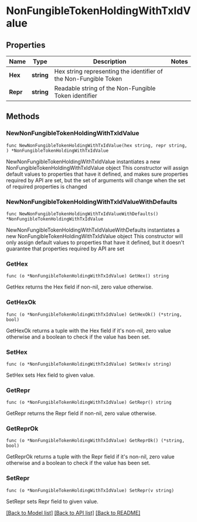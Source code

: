 # NonFungibleTokenHoldingWithTxIdValue

## Properties

Name | Type | Description | Notes
------------ | ------------- | ------------- | -------------
**Hex** | **string** | Hex string representing the identifier of the Non-Fungible Token | 
**Repr** | **string** | Readable string of the Non-Fungible Token identifier | 

## Methods

### NewNonFungibleTokenHoldingWithTxIdValue

`func NewNonFungibleTokenHoldingWithTxIdValue(hex string, repr string, ) *NonFungibleTokenHoldingWithTxIdValue`

NewNonFungibleTokenHoldingWithTxIdValue instantiates a new NonFungibleTokenHoldingWithTxIdValue object
This constructor will assign default values to properties that have it defined,
and makes sure properties required by API are set, but the set of arguments
will change when the set of required properties is changed

### NewNonFungibleTokenHoldingWithTxIdValueWithDefaults

`func NewNonFungibleTokenHoldingWithTxIdValueWithDefaults() *NonFungibleTokenHoldingWithTxIdValue`

NewNonFungibleTokenHoldingWithTxIdValueWithDefaults instantiates a new NonFungibleTokenHoldingWithTxIdValue object
This constructor will only assign default values to properties that have it defined,
but it doesn't guarantee that properties required by API are set

### GetHex

`func (o *NonFungibleTokenHoldingWithTxIdValue) GetHex() string`

GetHex returns the Hex field if non-nil, zero value otherwise.

### GetHexOk

`func (o *NonFungibleTokenHoldingWithTxIdValue) GetHexOk() (*string, bool)`

GetHexOk returns a tuple with the Hex field if it's non-nil, zero value otherwise
and a boolean to check if the value has been set.

### SetHex

`func (o *NonFungibleTokenHoldingWithTxIdValue) SetHex(v string)`

SetHex sets Hex field to given value.


### GetRepr

`func (o *NonFungibleTokenHoldingWithTxIdValue) GetRepr() string`

GetRepr returns the Repr field if non-nil, zero value otherwise.

### GetReprOk

`func (o *NonFungibleTokenHoldingWithTxIdValue) GetReprOk() (*string, bool)`

GetReprOk returns a tuple with the Repr field if it's non-nil, zero value otherwise
and a boolean to check if the value has been set.

### SetRepr

`func (o *NonFungibleTokenHoldingWithTxIdValue) SetRepr(v string)`

SetRepr sets Repr field to given value.



[[Back to Model list]](../README.md#documentation-for-models) [[Back to API list]](../README.md#documentation-for-api-endpoints) [[Back to README]](../README.md)


